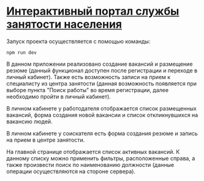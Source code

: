 # [Интерактивный портал службы занятости населения](https://kdscobweb.ru/)

Запуск проекта осуществляется с помощью команды:
```
npm run dev
```

В данном приложении реализовано создание вакансий и размещение резюме (данный функционал доступен после регистрации и переходе в личный кабинет). Также есть возможность записи на прием к специалисту из центра занятости (данная возможность появляется при выборе пункта "Поиск работы" во время регистрации, далее необходимо пройти в личный кабинет).

В личном кабинете у работодателя отображается список размещенных вакансий, форма создания новой вакансии и список откликнувшихся на вакансию людей.

В личном кабинете у соискателя есть форма создания резюме и запись на прием в центре занятости.

На главной странице отображается список активных вакансий. К данному списку можно применить фильтры, расположенные справа, а также произвести поиск по наименованию должности (данные операции осуществляются на стороне сервера).
